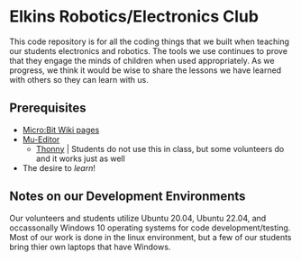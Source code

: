 # Elkins Robotics/Electronics Club
This code repository is for all the coding things that we built when teaching our students electronics and robotics. The tools we use continues to prove that they engage the minds of children when used appropriately. As we progress, we think it would be wise to share the lessons we have learned with others so they can learn with us. 

## Prerequisites
 - [Micro:Bit Wiki pages](https://microbit-micropython.readthedocs.io/en/v1.1.1/index.html)
 - [Mu-Editor](https://codewith.mu/en/)
   - [Thonny](https://thonny.org/) | Students do not use this in class, but some volunteers do and it works just as well
 - The desire to *learn*!
## Notes on our Development Environments
Our volunteers and students utilize Ubuntu 20.04, Ubuntu 22.04, and occassonally Windows 10 operating systems for code development/testing. Most of our work is done in the linux environment, but a few of our students bring thier own laptops that have Windows. 
